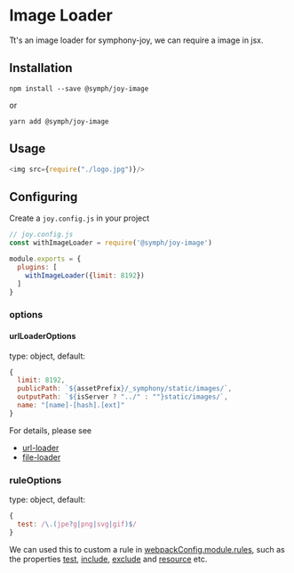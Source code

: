 # Image Loader 

Tt's an image loader for symphony-joy, we can require a image in jsx. 


## Installation

```
npm install --save @symph/joy-image
```

or

```
yarn add @symph/joy-image
```


## Usage

```javascript
<img src={require("./logo.jpg")}/>
```


## Configuring

Create a `joy.config.js` in your project

```javascript
// joy.config.js
const withImageLoader = require('@symph/joy-image')

module.exports = {
  plugins: [
    withImageLoader({limit: 8192})
  ]
}
```

### options 

#### urlLoaderOptions

type: object, default:

```javascript
{
  limit: 8192,
  publicPath: `${assetPrefix}/_symphony/static/images/`,
  outputPath: `${isServer ? "../" : ""}static/images/`,
  name: "[name]-[hash].[ext]"
}
```

For details, please see
- [url-loader](https://github.com/webpack-contrib/url-loader)
- [file-loader](https://github.com/webpack-contrib/file-loader)

### ruleOptions

type: object, default:
```javascript
{
  test: /\.(jpe?g|png|svg|gif)$/
}
```

We can used this to custom a rule in [webpackConfig.module.rules](https://webpack.js.org/configuration/module/#rule), such as the properties [test](https://webpack.js.org/configuration/module/#rule-test), [include](https://webpack.js.org/configuration/module/#rule-include), [exclude](https://webpack.js.org/configuration/module/#rule-exclude) and [resource](https://webpack.js.org/configuration/module/#rule-resource) etc.
